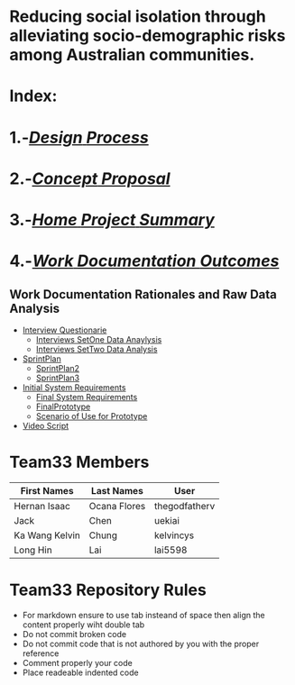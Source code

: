 # Reducing social isolation through alleviating socio-demographic risks among Australian communities.
# **Index:**
  # 1.-[_Design_ _Process_](https://github.com/deco3500-2018/team33/wiki/Design-Process-Overview)
  # 2.-[_Concept_ _Proposal_](https://github.com/deco3500-2018/team33/wiki/Concept-Proposal)
  # 3.-[_Home_ _Project_ _Summary_](https://github.com/deco3500-2018/team33/wiki)
  # 4.-[_Work_ _Documentation_ _Outcomes_](https://github.com/deco3500-2018/team33/wiki/Ongoing-documentation-of-work)
 ## **Work Documentation Rationales and Raw Data Analysis**
  * [Interview Questionarie](./Questionarie.md)
    * [Interviews SetOne Data Anaylysis](./InterviewsSetOne.md)
    * [Interviews SetTwo Data Analysis](./InterviewsSetTwo.md)
  * [SprintPlan](./SprintPlan.md)
    * [SprintPlan2](./SprintPlan2.md)
    * [SprintPlan3](./SprintPlan3.md)
  * [Initial System Requirements](./initialRequirement.md)
     * [Final System Requirements](./SystemRequirements.md)
     * [FinalPrototype](./FinalPrototype.md)
     * [Scenario of Use for Prototype](./scenario.md)
  * [Video Script](./scenario.md)


# Team33 Members 

| First Names  | Last Names  | User         | 
| ----------- |  --------   | ------------  |
|Hernan Isaac | Ocana Flores| thegodfatherv |
| Jack        | Chen        | uekiai        |
|Ka Wang Kelvin|Chung       |kelvincys      |
|Long Hin      |Lai         |lai5598         |


# Team33 Repository Rules 

* For markdown ensure to use tab insteand of space then align the content properly wiht double tab
* Do not commit broken code
* Do not commit code that is not authored by you with the proper reference
* Comment properly your code
* Place readeable indented code
